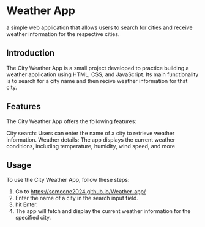 # Weather App

a simple web application that allows users to search for cities and receive weather information for the respective cities.


## Introduction
The City Weather App is a small project developed to practice building a weather application using HTML, CSS, and JavaScript. Its main functionality is to search for a city name and then recive weather information for that city.


## Features
The City Weather App offers the following features:

City search: Users can enter the name of a city to retrieve weather information.
Weather details: The app displays the current weather conditions, including temperature, humidity, wind speed, and more


## Usage
To use the City Weather App, follow these steps:

1. Go to https://someone2024.github.io/Weather-app/
2. Enter the name of a city in the search input field.
3. hit Enter.
4. The app will fetch and display the current weather information for the specified city.
